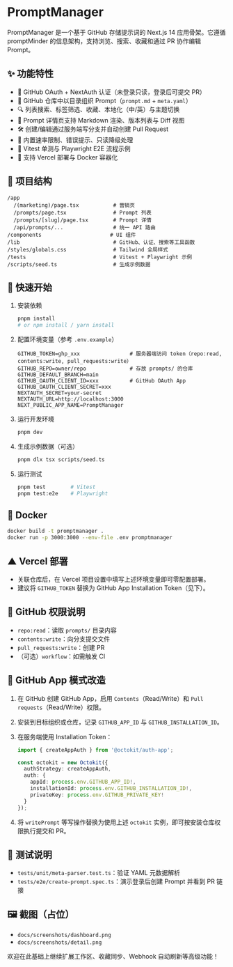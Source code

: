 # PromptManager

PromptManager 是一个基于 GitHub 存储提示词的 Next.js 14 应用骨架。它遵循 promptMinder 的信息架构，支持浏览、搜索、收藏和通过 PR 协作编辑 Prompt。

## ✨ 功能特性

- 🔐 GitHub OAuth + NextAuth 认证（未登录只读，登录后可提交 PR）
- 📂 GitHub 仓库中以目录组织 Prompt（`prompt.md` + `meta.yaml`）
- 🔍 列表搜索、标签筛选、收藏、本地化（中/英）与主题切换
- 📝 Prompt 详情页支持 Markdown 渲染、版本列表与 Diff 视图
- 🛠️ 创建/编辑通过服务端写分支并自动创建 Pull Request
- 🚦 内置速率限制、错误提示、只读降级处理
- 🧪 Vitest 单测与 Playwright E2E 流程示例
- 🚀 支持 Vercel 部署与 Docker 容器化

## 📁 项目结构

```
/app
  /(marketing)/page.tsx           # 营销页
  /prompts/page.tsx               # Prompt 列表
  /prompts/[slug]/page.tsx        # Prompt 详情
  /api/prompts/...                # 统一 API 路由
/components                      # UI 组件
/lib                              # GitHub、认证、搜索等工具函数
/styles/globals.css               # Tailwind 全局样式
/tests                            # Vitest + Playwright 示例
/scripts/seed.ts                  # 生成示例数据
```

## 🚀 快速开始

1. 安装依赖

   ```bash
   pnpm install
   # or npm install / yarn install
   ```

2. 配置环境变量（参考 `.env.example`）

   ```env
   GITHUB_TOKEN=ghp_xxx                # 服务器端访问 token（repo:read, contents:write, pull_requests:write）
   GITHUB_REPO=owner/repo              # 存放 prompts/ 的仓库
   GITHUB_DEFAULT_BRANCH=main
   GITHUB_OAUTH_CLIENT_ID=xxx          # GitHub OAuth App
   GITHUB_OAUTH_CLIENT_SECRET=xxx
   NEXTAUTH_SECRET=your-secret
   NEXTAUTH_URL=http://localhost:3000
   NEXT_PUBLIC_APP_NAME=PromptManager
   ```

3. 运行开发环境

   ```bash
   pnpm dev
   ```

4. 生成示例数据（可选）

   ```bash
   pnpm dlx tsx scripts/seed.ts
   ```

5. 运行测试

   ```bash
   pnpm test        # Vitest
   pnpm test:e2e    # Playwright
   ```

## 🐳 Docker

```bash
docker build -t promptmanager .
docker run -p 3000:3000 --env-file .env promptmanager
```

## ▲ Vercel 部署

- 关联仓库后，在 Vercel 项目设置中填写上述环境变量即可零配置部署。
- 建议将 `GITHUB_TOKEN` 替换为 GitHub App Installation Token（见下）。

## 🔐 GitHub 权限说明

- `repo:read`：读取 `prompts/` 目录内容
- `contents:write`：向分支提交文件
- `pull_requests:write`：创建 PR
- （可选）`workflow`：如需触发 CI

## 🧩 GitHub App 模式改造

1. 在 GitHub 创建 GitHub App，启用 `Contents`（Read/Write）和 `Pull requests`（Read/Write）权限。
2. 安装到目标组织或仓库，记录 `GITHUB_APP_ID` 与 `GITHUB_INSTALLATION_ID`。
3. 在服务端使用 Installation Token：

   ```ts
   import { createAppAuth } from '@octokit/auth-app';

   const octokit = new Octokit({
     authStrategy: createAppAuth,
     auth: {
       appId: process.env.GITHUB_APP_ID!,
       installationId: process.env.GITHUB_INSTALLATION_ID!,
       privateKey: process.env.GITHUB_PRIVATE_KEY!
     }
   });
   ```

4. 将 `writePrompt` 等写操作替换为使用上述 `octokit` 实例，即可按安装仓库权限执行提交和 PR。

## 🧪 测试说明

- `tests/unit/meta-parser.test.ts`：验证 YAML 元数据解析
- `tests/e2e/create-prompt.spec.ts`：演示登录后创建 Prompt 并看到 PR 链接

## 🖼️ 截图（占位）

- `docs/screenshots/dashboard.png`
- `docs/screenshots/detail.png`

欢迎在此基础上继续扩展工作区、收藏同步、Webhook 自动刷新等高级功能！
